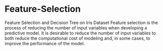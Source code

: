 # Feature-Selection
Feature Selection and Decision Tree on Iris Dataset
Feature selection is the process of reducing the number of input variables when developing a predictive model. 
It is desirable to reduce the number of input variables to both reduce the computational cost of modeling and, in some cases, to improve the performance of the model.
